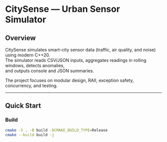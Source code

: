 # CitySense — Urban Sensor Simulator

## Overview
CitySense simulates smart-city sensor data (traffic, air quality, and noise) using modern C++20.  
The simulator reads CSV/JSON inputs, aggregates readings in rolling windows, detects anomalies,  
and outputs console and JSON summaries.

The project focuses on modular design, RAII, exception safety, concurrency, and testing.

---

## Quick Start

### Build
```bash
cmake -S . -B build -DCMAKE_BUILD_TYPE=Release
cmake --build build -j